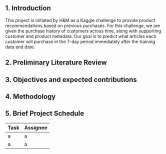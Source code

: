 ## 1. Introduction
This project is initiated by H&M as a Kaggle challenge to provide product recommendations based on previous purchases. For this challenge, we are given the purchase history of customers across time, along with supporting customer and product metadata. Our goal is to predict what articles each customer will purchase in the 7-day period immediately after the training data end date. 
## 2. Preliminary Literature Review  
## 3. Objectives and expected contributions  
## 4. Methodology  
## 5. Brief Project Schedule  
 
| Task | Assignee |
| --- | --- |
| a   | a   |
| a   | a   |
